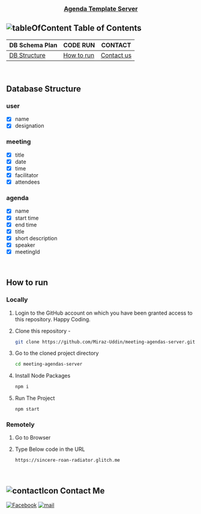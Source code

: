 <!-- PROJECT LOGO -->
<br />
 <p align="center">
    <h3 align="center "><a href="https://sincere-roan-radiator.glitch.me" target="_blank" >Agenda Template Server</a></h3>
</p>

<!-- TABLE OF CONTENTS -->

## ![tableOfContent][tableofcontent-shield] Table of Contents

| DB Schema Plan                       | CODE RUN                   | CONTACT                    |
| ------------------------------------ | -------------------------- | -------------------------- |
| [DB Structure](#-database-structure) | [How to run](#-how-to-run) | [Contact us](#-contact-us) |

<br>

<!-- Database Structure -->

## Database Structure

### user

- [x] name
- [x] designation

### meeting

- [x] title
- [x] date
- [x] time
- [x] facilitator
- [x] attendees

### agenda

- [x] name
- [x] start time
- [x] end time
- [x] title
- [x] short description
- [x] speaker
- [x] meetingId

<br>

<!-- HOW TO RUN -->

## How to run

### Locally

1. Login to the GitHub account on which you have been granted access to this repository. Happy Coding.

2. Clone this repository -
   ```sh
   git clone https://github.com/Miraz-Uddin/meeting-agendas-server.git
   ```
3. Go to the cloned project directory
   ```sh
   cd meeting-agendas-server
   ```
4. Install Node Packages
   ```sh
   npm i
   ```
5. Run The Project
   ```sh
   npm start
   ```

### Remotely

1. Go to Browser

2. Type Below code in the URL
   ```sh
   https://sincere-roan-radiator.glitch.me
   ```
   <br>

<!-- CONTACT  -->

## ![contactIcon][contacticon-shield] Contact Me

[![Facebook][facebook-shield]][facebook-url]
[![mail][mail-shield]][mail-url]

<!-- MARKDOWN LINKS & IMAGES -->

[facebook-shield]: https://img.shields.io/badge/-Facebook-black.svg?style=flat-square&logo=facebook&color=555&logoColor=white
[facebook-url]: https://www.facebook.com/profile.php?id=100083946927748
[thumbnail-shield]: https://i.ibb.co/d6hxnvd/Screenshot-50.png
[mail-shield]: https://img.shields.io/badge/%F0%9F%93%A7%20Email-mirazuddin0623%40gmail.com-blueviolet
[mail-url]: mailto:mirazuddin0623@gmail.com
[tableofcontent-shield]: https://img.icons8.com/external-flatart-icons-flat-flatarticons/28/undefined/external-direction-business-and-teamwork-flatart-icons-flat-flatarticons.png
[contacticon-shield]: https://img.icons8.com/external-flaticons-lineal-color-flat-icons/28/undefined/external-support-communication-media-flaticons-lineal-color-flat-icons.png
